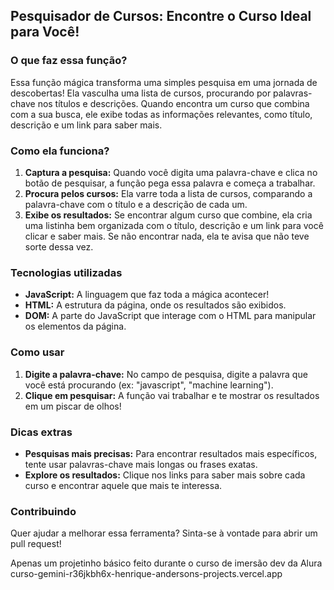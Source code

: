 ## Pesquisador de Cursos: Encontre o Curso Ideal para Você!

### O que faz essa função?
Essa função mágica transforma uma simples pesquisa em uma jornada de descobertas! Ela vasculha uma lista de cursos, procurando por palavras-chave nos títulos e descrições. Quando encontra um curso que combina com a sua busca, ele exibe todas as informações relevantes, como título, descrição e um link para saber mais.

### Como ela funciona?
1. **Captura a pesquisa:** Quando você digita uma palavra-chave e clica no botão de pesquisar, a função pega essa palavra e começa a trabalhar.
2. **Procura pelos cursos:** Ela varre toda a lista de cursos, comparando a palavra-chave com o título e a descrição de cada um.
3. **Exibe os resultados:** Se encontrar algum curso que combine, ela cria uma listinha bem organizada com o título, descrição e um link para você clicar e saber mais. Se não encontrar nada, ela te avisa que não teve sorte dessa vez.

### Tecnologias utilizadas
* **JavaScript:** A linguagem que faz toda a mágica acontecer!
* **HTML:** A estrutura da página, onde os resultados são exibidos.
* **DOM:** A parte do JavaScript que interage com o HTML para manipular os elementos da página.

### Como usar
1. **Digite a palavra-chave:** No campo de pesquisa, digite a palavra que você está procurando (ex: "javascript", "machine learning").
2. **Clique em pesquisar:** A função vai trabalhar e te mostrar os resultados em um piscar de olhos!

### Dicas extras
* **Pesquisas mais precisas:** Para encontrar resultados mais específicos, tente usar palavras-chave mais longas ou frases exatas.
* **Explore os resultados:** Clique nos links para saber mais sobre cada curso e encontrar aquele que mais te interessa.

### Contribuindo
Quer ajudar a melhorar essa ferramenta? Sinta-se à vontade para abrir um pull request!


Apenas um projetinho básico feito durante o curso de imersão dev da Alura
curso-gemini-r36jkbh6x-henrique-andersons-projects.vercel.app

